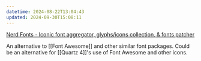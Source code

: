 ```yaml
---
datetime: 2024-08-22T13:04:43
updated: 2024-09-30T15:08:11
---
```

[Nerd Fonts - Iconic font aggregator, glyphs/icons collection, & fonts patcher](https://www.nerdfonts.com/)

An alternative to [[Font Awesome]] and other similar font packages. Could be an alternative for [[Quartz 4]]'s use of Font Awesome and other icons.
